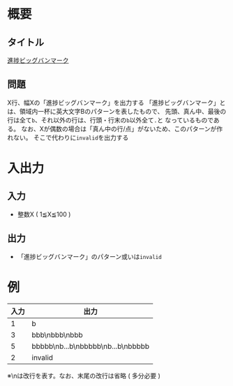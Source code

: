 # 概要
## タイトル
[進捗ビッグバンマーク](https://codeiq.jp/q/3486)

## 問題
X行、幅Xの「進捗ビッグバンマーク」を出力する
「進捗ビッグバンマーク」とは、領域内一杯に英大文字Bのパターンを表したもので、
先頭、真ん中、最後の行は全て`b`、それ以外の行は、行頭・行末の`b`以外全て`.`と
なっているものである。
なお、Xが偶数の場合は「真ん中の行/点」がないため、このパターンが作れない。
そこで代わりに`invalid`を出力する

# 入出力
## 入力
* 整数X ( 1≦X≦100 )

## 出力
* 「進捗ビッグバンマーク」のパターン或いは`invalid`

# 例
|入力|出力|
|-|-|
|1|b|
|3|bbb\nbbb\nbbb|
|5|bbbbb\nb...b\nbbbbb\nb...b\nbbbbb|
|2|invalid|

※\nは改行を表す。なお、末尾の改行は省略 ( 多分必要 )
